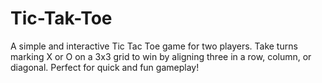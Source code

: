# Tic-Tak-Toe
A simple and interactive Tic Tac Toe game for two players. Take turns marking X or O on a 3x3 grid to win by aligning three in a row, column, or diagonal. Perfect for quick and fun gameplay!
